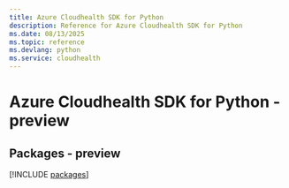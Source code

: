 ```yaml
---
title: Azure Cloudhealth SDK for Python
description: Reference for Azure Cloudhealth SDK for Python
ms.date: 08/13/2025
ms.topic: reference
ms.devlang: python
ms.service: cloudhealth
---
```

# Azure Cloudhealth SDK for Python - preview
## Packages - preview
[!INCLUDE [packages](cloudhealth-index.md)]